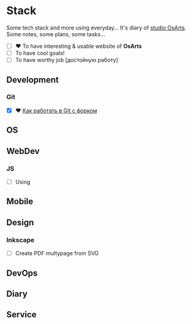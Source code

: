# Stack

Some tech stack and more using everyday... It's diary of [studio OsArts](https://www.osarts.ru). Some notes, some plans, some tasks...

- [ ] :heart: To have interesting & usable website of **OsArts**
- [ ] To have cool goals!
- [ ] To have worthy job [достойную работу]

## Development

### Git

- [x] :heart: [Как работать в Git с форком](https://github.com/OsArts/stack/issues/29#howto)

## OS

## WebDev

### JS

- [ ] Using

## Mobile

## Design

### Inkscape

- [ ] Create PDF multypage from SVG

## DevOps

## Diary

## Service
